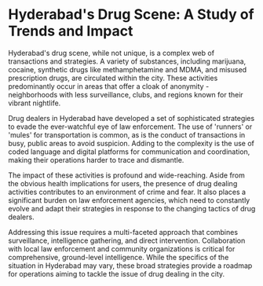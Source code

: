 # Hyderabad's Drug Scene: A Study of Trends and Impact 

Hyderabad's drug scene, while not unique, is a complex web of transactions and strategies. A variety of substances, including marijuana, cocaine, synthetic drugs like methamphetamine and MDMA, and misused prescription drugs, are circulated within the city. These activities predominantly occur in areas that offer a cloak of anonymity - neighborhoods with less surveillance, clubs, and regions known for their vibrant nightlife.

Drug dealers in Hyderabad have developed a set of sophisticated strategies to evade the ever-watchful eye of law enforcement. The use of 'runners' or 'mules' for transportation is common, as is the conduct of transactions in busy, public areas to avoid suspicion. Adding to the complexity is the use of coded language and digital platforms for communication and coordination, making their operations harder to trace and dismantle.

The impact of these activities is profound and wide-reaching. Aside from the obvious health implications for users, the presence of drug dealing activities contributes to an environment of crime and fear. It also places a significant burden on law enforcement agencies, which need to constantly evolve and adapt their strategies in response to the changing tactics of drug dealers.

Addressing this issue requires a multi-faceted approach that combines surveillance, intelligence gathering, and direct intervention. Collaboration with local law enforcement and community organizations is critical for comprehensive, ground-level intelligence. While the specifics of the situation in Hyderabad may vary, these broad strategies provide a roadmap for operations aiming to tackle the issue of drug dealing in the city.